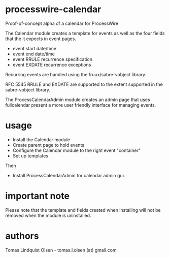 # processwire-calendar

Proof-of-concept alpha of a calendar for ProcessWire

The Calendar module creates a template for events as well as the four fields
that the it expects in event pages.

- event start date/time
- event end date/time
- event RRULE recurrence specification
- event EXDATE recurrence exceptions

Recurring events are handled using the fruux/sabre-vobject library.

RFC 5545 RRULE and EXDATE are supported to the extent supported in the
sabre-vobject library.
 
The ProcessCalendarAdmin module creates an admin page that uses fullcalendar
present a more user friendly interface for managing events.

# usage

- Install the Calendar module
- Create parent page to hold events
- Configure the Calendar module to the right event "container"
- Set up templates

Then

- Install ProcessCalendarAdmin for calendar admin gui.

# important note

Please note that the template and fields created when installing will not
be removed when the module is uninstalled.

# authors

Tomas Lindquist Olsen  - tomas.l.olsen (at) gmail.com

